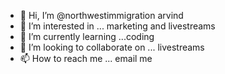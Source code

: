 - 👋 Hi, I’m @northwestimmigration arvind
- 👀 I’m interested in ... marketing and livestreams
- 🌱 I’m currently learning ...coding
- 💞️ I’m looking to collaborate on ... livestreams
- 📫 How to reach me ... email me

<!---
northwestimmigration/northwestimmigration is a ✨ special ✨ repository because its `README.md` (this file) appears on your GitHub profile.
You can click the Preview link to take a look at your changes.
--->
